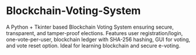 # Blockchain-Voting-System
A Python + Tkinter based Blockchain Voting System ensuring secure, transparent, and tamper-proof elections. Features user registration/login, one-vote-per-user, blockchain ledger with SHA-256 hashing, GUI for voting, and vote reset option. Ideal for learning blockchain and secure e-voting.
